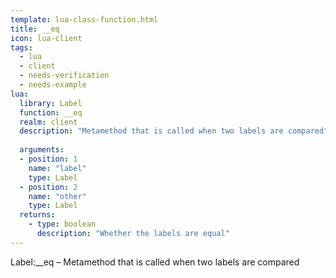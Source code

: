 ```yaml
---
template: lua-class-function.html
title: __eq
icon: lua-client
tags:
  - lua
  - client
  - needs-verification
  - needs-example
lua:
  library: Label
  function: __eq
  realm: client
  description: "Metamethod that is called when two labels are compared"
  
  arguments:
  - position: 1
    name: "label"
    type: Label
  - position: 2
    name: "other"
    type: Label
  returns:
    - type: boolean
      description: "Whether the labels are equal"
---
```


<div class="lua__search__keywords">
Label:__eq &#x2013; Metamethod that is called when two labels are compared
</div>
